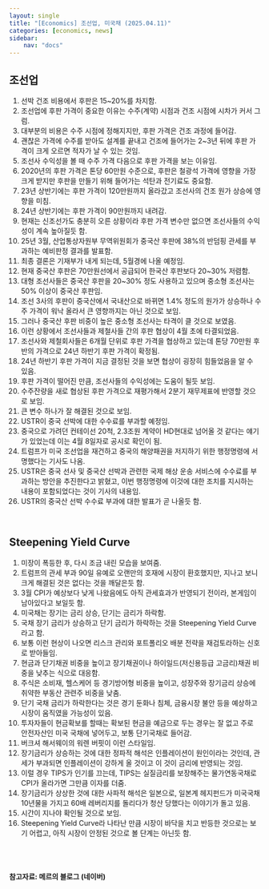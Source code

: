 ```yaml
---
layout: single
title: "[Economics] 조선업, 미국채 (2025.04.11)"
categories: [economics, news]
sidebar:
    nav: "docs"
---
```


## 조선업
1. 선박 건조 비용에서 후판은 15~20%를 차지함.
1. 조선업에 후판 가격이 중요한 이유는 수주(계약) 시점과 건조 시점에 시차가 커서 그럼.
1. 대부분의 비용은 수주 시점에 정해지지만, 후판 가격은 건조 과정에 들어감.
1. 괜찮은 가격에 수주를 받아도 설계를 끝내고 건조에 들어가는 2~3년 뒤에 후판 가격이 크게 오르면 적자가 날 수 있는 것임.
1. 조선사 수익성을 볼 때 수주 가격 다음으로 후판 가격을 보는 이유임.
1. 2020년의 후판 가격은 톤당 60만원 수준으로, 후판은 철광석 가격에 영향을 가장 크게 받지만 후판을 만들기 위해 들어가는 석탄과 전기료도 중요함.
1. 23년 상반기에는 후판 가격이 120만원까지 올라갔고 조선사의 건조 원가 상승에 영향을 미침.
1. 24년 상반기에는 후판 가격이 90만원까지 내려감.
1. 현재는 신조선가도 충분히 오른 상황이라 후판 가격 변수만 없으면 조선사들의 수익성이 계속 높아질듯 함.
1. 25년 3월, 산업통상자원부 무역위원회가 중국산 후판에 38%의 반덤핑 관세를 부과하는 예비판정 결과를 발표함.
1. 최종 결론은 기재부가 내게 되는데, 5월경에 나올 예정임.
1. 현재 중국산 후판은 70만원선에서 공급되어 한국산 후판보다 20~30% 저렴함.
1. 대형 조선사들은 중국산 후판을 20~30% 정도 사용하고 있으며 중소형 조선사는 50% 이상이 중국산 후판임.
1. 조선 3사의 후판이 중국산에서 국내산으로 바뀌면 1.4% 정도의 원가가 상승하나 수주 가격이 워낙 올라서 큰 영향까지는 아닌 것으로 보임.
1. 그러나 중국산 후판 비중이 높은 중소형 조선사는 타격이 클 것으로 보였음.
1. 이런 상황에서 조선사들과 제철사들 간의 후판 협상이 4월 초에 타결되었음.
1. 조선사와 제철회사들은 6개월 단위로 후판 가격을 협상하고 있는데 톤당 70만원 후반의 가격으로 24년 하반기 후판 가격이 확정됨.
1. 24년 하반기 후판 가격이 지금 결정된 것을 보면 협상이 굉장히 힘들었음을 알 수 있음.
1. 후판 가격이 떨어진 만큼, 조선사들의 수익성에는 도움이 될듯 보임.
1. 수주잔량을 새로 협상된 후판 가격으로 재평가해서 2분기 재무제표에 반영할 것으로 보임.
1. 큰 변수 하나가 잘 해결된 것으로 보임.
1. USTR이 중국 선박에 대한 수수료를 부과할 예정임.
1. 중국으로 가려던 컨테이선 20척, 2.3조원 계약이 HD현대로 넘어올 것 같다는 얘기가 있었는데 이는 4월 8일자로 공시로 확인이 됨.
1. 트럼프가 미국 조선업을 재건하고 중국의 해양패권을 저지하기 위한 행정명령에 서명했다는 기사도 나옴.
1. USTR은 중국 선사 및 중국산 선박과 관련한 국제 해상 운송 서비스에 수수료를 부과하는 방안을 추진한다고 밝혔고, 이번 행정명령에 이것에 대한 조치를 지시하는 내용이 포함되었다는 것이 기사의 내용임.
1. USTR의 중국산 선박 수수료 부과에 대한 발표가 곧 나올듯 함.

<br/>

## Steepening Yield Curve
1. 미장이 폭등한 후, 다시 조금 내린 모습을 보여줌.
1. 트럼프의 관세 부과 90일 유예로 오랜만의 호재에 시장이 환호했지만, 지나고 보니 크게 해결된 것은 없다는 것을 깨달은듯 함.
1. 3월 CPI가 예상보다 낮게 나왔음에도 아직 관세효과가 반영되기 전이라, 본게임이 남아있다고 보일듯 함.
1. 미국채는 장기는 금리 상승, 단기는 금리가 하락함.
1. 국채 장기 금리가 상승하고 단기 금리가 하락하는 것을 Steepening Yield Curve라고 함.
1. 보통 이런 현상이 나오면 리스크 관리와 포트폴리오 배분 전략을 재검토라하는 신호로 받아들임.
1. 현금과 단기채권 비중을 높이고 장기채권이나 하이일드(저신용등급 고금리)채권 비중을 낮추는 식으로 대응함.
1. 주식은 소비재, 헬스케어 등 경기방어형 비중을 높이고, 성장주와 장기금리 상승에 취약한 부동산 관련주 비중을 낮춤.
1. 단기 국채 금리가 하락한다는 것은 경기 둔화나 침체, 금융시장 불안 등을 예상하고 시장이 움직였을 가능성이 있음.
1. 투자자들이 현금확보를 할때는 확보된 현금을 예금으로 두는 경우는 잘 없고 주로 안전자산인 미국 국채에 넣어두고, 보통 단기국채로 들어감.
1. 버크셔 해서웨이의 워렌 버핏이 이런 스타일임.
1. 장기금리가 상승하는 것에 대한 정파적 해석은 인플레이션이 원인이라는 것인데, 관세가 부과되면 인플레이션이 강하게 올 것이고 이 것이 금리에 반영되는 것임.
1. 이럴 경우 TIPS가 인기를 끄는데, TIPS는 실질금리를 보장해주는 물가연동국채로 CPI가 올라가면 그만큼 이자를 더줌.
1. 장기금리가 상상한 것에 대한 사파적 해석은 일본으로, 일본계 헤지펀드가 미국국채 10년물을 가지고 60배 레버리지를 돌리다가 청산 당했다는 이야기가 돌고 있음.
1. 시간이 지나야 확인될 것으로 보임.
1. Steepening Yield Curve라 나타난 만큼 시장이 바닥을 치고 반등한 것으로는 보기 어렵고, 아직 시장이 안정된 것으로 볼 단계는 아닌듯 함.




<br/>
<br/>

#### 참고자료: 메르의 블로그 (네이버) 